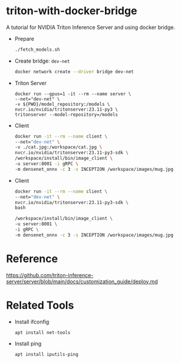 # triton-with-docker-bridge
A tutorial for NVIDIA Triton Inference Server and using docker bridge.

* Prepare
    ```bash
    ./fetch_models.sh
    ```
* Create bridge: `dev-net`
    ```bash
    docker network create --driver bridge dev-net
    ```
* Triton Server
    ```
    docker run --gpus=1 -it --rm --name server \
    --net="dev-net" \
    -v ${PWD}/model_repository:/models \
    nvcr.io/nvidia/tritonserver:23.11-py3 \
    tritonserver --model-repository=/models
    ```
* Client
    ```bash
    docker run -it --rm --name client \
    --net="dev-net" \
    -v ./cat.jpg:/workspace/cat.jpg \
    nvcr.io/nvidia/tritonserver:23.11-py3-sdk \
    /workspace/install/bin/image_client \
    -u server:8001 -i gRPC \
    -m densenet_onnx -c 3 -s INCEPTION /workspace/images/mug.jpg
    ```
* Client
    ```bash
    docker run -it --rm --name client \
    --net="dev-net" \
    nvcr.io/nvidia/tritonserver:23.11-py3-sdk \
    bash
    ```
    ```bash
    /workspace/install/bin/image_client \
    -u server:8001 \
    -i gRPC \
    -m densenet_onnx -c 3 -s INCEPTION /workspace/images/mug.jpg
    ```

# Reference
https://github.com/triton-inference-server/server/blob/main/docs/customization_guide/deploy.md

# Related Tools
* Install ifconfig
  ```
  apt install net-tools
  ```
* Install ping
  ```
  apt install iputils-ping
  ```

